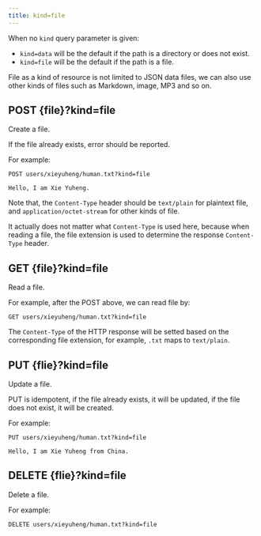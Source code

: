 ```yaml
---
title: kind=file
---
```


When no `kind` query parameter is given:

- `kind=data` will be the default if the path is a directory or does not exist.
- `kind=file` will be the default if the path is a file.

File as a kind of resource is not limited to JSON data files,
we can also use other kinds of files such as Markdown, image, MP3 and so on.

## POST {file}?kind=file

Create a file.

If the file already exists,
error should be reported.

For example:

```
POST users/xieyuheng/human.txt?kind=file

Hello, I am Xie Yuheng.
```

Note that, the `Content-Type` header should be `text/plain` for plaintext file,
and `application/octet-stream` for other kinds of file.

It actually does not matter what `Content-Type` is used here,
because when reading a file, the file extension is used
to determine the response `Content-Type` header.

## GET {file}?kind=file

Read a file.

For example, after the POST above, we can read file by:

```
GET users/xieyuheng/human.txt?kind=file
```

The `Content-Type` of the HTTP response will be setted
based on the corresponding file extension,
for example, `.txt` maps to `text/plain`.

## PUT {flie}?kind=file

Update a file.

PUT is idempotent, if the file already exists, it will be updated,
if the file does not exist, it will be created.

For example:

```
PUT users/xieyuheng/human.txt?kind=file

Hello, I am Xie Yuheng from China.
```

## DELETE {flie}?kind=file


Delete a file.

For example:

```
DELETE users/xieyuheng/human.txt?kind=file
```
